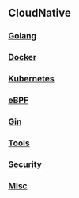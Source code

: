 ## CloudNative

### [Golang](https://github.com/luofengmacheng/cloud_native/blob/master/golang/README.md)

### [Docker](https://github.com/luofengmacheng/cloud_native/blob/master/docker/README.md)

### [Kubernetes](https://github.com/luofengmacheng/cloud_native/blob/master/kubernetes/README.md)

### [eBPF](https://github.com/luofengmacheng/cloud_native/blob/master/ebpf/README.md)

### [Gin](https://github.com/luofengmacheng/cloud_native/blob/master/gin/README.md)

### [Tools](https://github.com/luofengmacheng/cloud_native/blob/master/cabinet/README.md)

### [Security](https://github.com/luofengmacheng/cloud_native/blob/master/security/README.md)

### [Misc](https://github.com/luofengmacheng/cloud_native/blob/master/misc/README.md)
